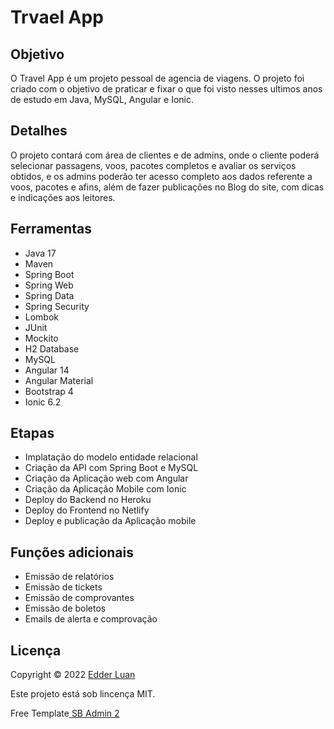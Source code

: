 # Trvael App


## Objetivo
 
O Travel App é um projeto pessoal de agencia de viagens. O projeto foi criado com o objetivo de praticar e fixar o que foi visto nesses ultimos anos de estudo em Java, MySQL, Angular e Ionic. 
 


## Detalhes

O projeto contará com área de clientes e de admins, onde o cliente poderá selecionar passagens, voos, pacotes completos e avaliar os serviços obtidos, e os admins poderão ter acesso completo aos dados referente a voos, pacotes e afins, além de fazer publicações no Blog do site, com dicas e indicações aos leitores.



## Ferramentas

* Java 17
* Maven
* Spring Boot
* Spring Web
* Spring Data
* Spring Security
* Lombok
* JUnit
* Mockito
* H2 Database
* MySQL
* Angular 14
* Angular Material
* Bootstrap 4
* Ionic 6.2



## Etapas

* Implatação do modelo entidade relacional
* Criação da API com Spring Boot e MySQL
* Criação da Aplicação web com Angular
* Criação da Aplicação Mobile com Ionic
* Deploy do Backend no Heroku
* Deploy do Frontend no  Netlify
* Deploy e publicação da Aplicação mobile



## Funções adicionais

* Emissão de relatórios
* Emissão de tickets
* Emissão de comprovantes
* Emissão de boletos
* Emails de alerta e comprovação



## Licença

Copyright © 2022 <a href="https://github.com/edderluanps" >Edder Luan</a>

Este projeto está sob lincença MIT.

Free Template<a href="https://startbootstrap.com/theme/sb-admin-2"> SB Admin 2 </a>

